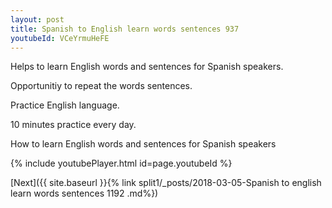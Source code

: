 ```yaml
---
layout: post
title: Spanish to English learn words sentences 937 
youtubeId: VCeYrmuHeFE
---
```

 
 
Helps to learn English words and sentences for Spanish speakers.

Opportunitiy to repeat the words sentences. 

Practice English language. 
 
10 minutes practice every day. 
 
How to learn English words and sentences for Spanish speakers 
 
{% include youtubePlayer.html id=page.youtubeId %}
 
 
[Next]({{ site.baseurl }}{% link  split1/_posts/2018-03-05-Spanish to english learn words sentences 1192 .md%})
 
